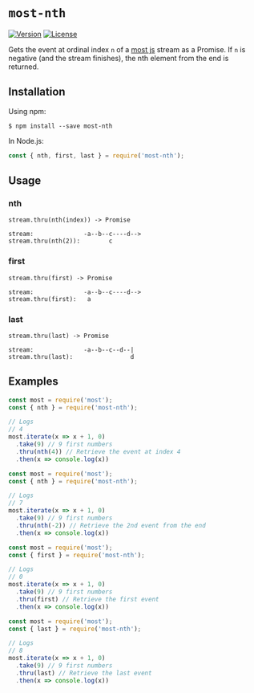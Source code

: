 # `most-nth` #

[![Version](https://img.shields.io/npm/v/most-nth.svg?style=flat-square)](https://npmjs.org/package/most-nth) [![License](https://img.shields.io/badge/license-BSD--3--Clause-42358A.svg?style=flat-square)](https://github.com/craft-ai/most-utils/blob/master/LICENSE)

Gets the event at ordinal index `n` of a [most js](https://github.com/cujojs/most) stream as a Promise. If `n` is negative (and the stream finishes), the nth element from the end is returned.

## Installation ##

Using npm:

```console
$ npm install --save most-nth
```

In Node.js:

```js
const { nth, first, last } = require('most-nth');
```

## Usage ##

### nth ###

`stream.thru(nth(index)) -> Promise`

```
stream:              -a--b--c----d-->
stream.thru(nth(2)):        c
```

### first ###

`stream.thru(first) -> Promise`

```
stream:              -a--b--c----d-->
stream.thru(first):   a
```

### last ###

`stream.thru(last) -> Promise`

```
stream:              -a--b--c--d--|
stream.thru(last):                d
```

## Examples ##

```js
const most = require('most');
const { nth } = require('most-nth');

// Logs
// 4
most.iterate(x => x + 1, 0)
  .take(9) // 9 first numbers
  .thru(nth(4)) // Retrieve the event at index 4
  .then(x => console.log(x))
```

```js
const most = require('most');
const { nth } = require('most-nth');

// Logs
// 7
most.iterate(x => x + 1, 0)
  .take(9) // 9 first numbers
  .thru(nth(-2)) // Retrieve the 2nd event from the end
  .then(x => console.log(x))
```

```js
const most = require('most');
const { first } = require('most-nth');

// Logs
// 0
most.iterate(x => x + 1, 0)
  .take(9) // 9 first numbers
  .thru(first) // Retrieve the first event
  .then(x => console.log(x))
```

```js
const most = require('most');
const { last } = require('most-nth');

// Logs
// 8
most.iterate(x => x + 1, 0)
  .take(9) // 9 first numbers
  .thru(last) // Retrieve the last event
  .then(x => console.log(x))
```

